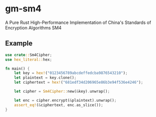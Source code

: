 # gm-sm4

A Pure Rust High-Performance Implementation of China's Standards of Encryption Algorithms SM4


## Example

```rust
use crate::Sm4Cipher;
use hex_literal::hex;

fn main() {
    let key = hex!("0123456789abcdeffedcba9876543210");
    let plaintext = key.clone();
    let ciphertext = hex!("681edf34d206965e86b3e94f536e4246");

    let cipher = Sm4Cipher::new(&key).unwrap();

    let enc = cipher.encrypt(&plaintext).unwrap();
    assert_eq!(&ciphertext, enc.as_slice());
}

```
